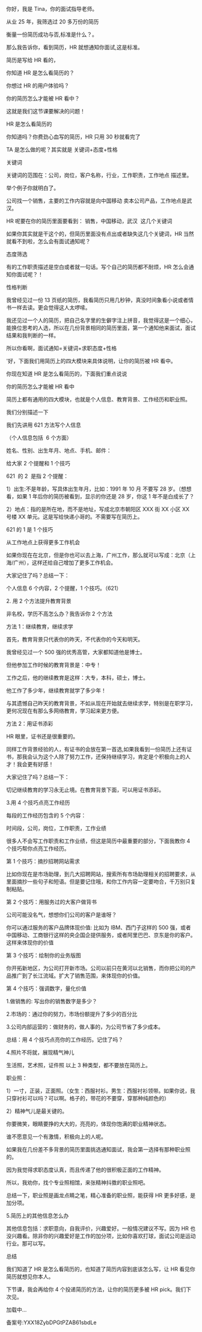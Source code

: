 你好，我是 Tina，你的面试指导老师。

从业 25 年，我筛选过 20 多万份的简历

衡量一份简历成功与否,标准是什么？。

那么我告诉你，看到简历，HR 就想通知你面试,这是标准。

简历是写给 HR 看的，

你知道 HR 是怎么看简历的？

你想过 HR 的用户体验吗？

你的简历怎么才能被 HR 看中？

这就是我们这节课要解决的问题！

HR 是怎么看简历的

你知道吗？你费劲心血写的简历，HR 只用 30 秒就看完了

TA 是怎么做的呢？其实就是 关键词+态度+性格

关键词

关键词的范围在：公司，岗位，客户名称，行业，工作职责，工作地点 描述里。 

举个例子你就明白了。

公司找一个销售，主要的工作内容就是向中国移动 卖本公司产品，工作地点是武汉。

HR 呢要在你的简历里面要看到： 销售，中国移动，武汉  这几个关键词

如果你其实就是干这个的，但简历里面没有点出或者缺失这几个关键词，HR 当然就看不到啦，怎么会有面试通知呢？

态度筛选

有的工作职责描述是空白或者就一句话。写个自己的简历都不耐烦，HR 怎么会通知你面试呢？！

性格判断

我曾经见过一份 13 页纸的简历，我看简历只用几秒钟，真没时间象看小说或者情书一样去读。更会觉得这人太啰嗦。

我还见过一个人的简历，把自己名字里的生僻字注上拼音，我觉得这是一个细心，能换位思考的人选，所以在几份背景相同的简历里面，第一个通知他来面试，面试结果和我判断的一样。

所以你看啊，面试通知=关键词+求职态度+性格

'好，下面我们用简历上的四大模块来具体说明，让你的简历被 HR 看中。

你现在知道 HR 是怎么看简历的，下面我们重点说说

你的简历怎么才能被 HR 看中

简历上都有通用的四大模块，也就是个人信息、教育背景、工作经历和职业照。

我们分别描述一下

我们先讲用 621 方法写个人信息

（个人信息包括  6 个方面）

姓名、性别、出生年月、地点、手机、邮件：

给大家 2 个提醒和 1 个技巧

621  的 2  是指 2 个提醒：

1）出生:不是年龄，写具体出生年月，比如：1991 年 10 月 不要写 28 岁。（想想看，如果 1 年后你的简历被看到，显示的你还是 28 岁，你这 1 年不是白成长了？

2）地点：指的是所在地，而不是地址，写成北京市朝阳区 XXX 街 XX 小区 XX 号楼 XX 单元。这是写给快递小哥的。不需要写在简历上。

621 的 1 是 1 个技巧

从工作地点上获得更多工作机会

如果你现在在北京，但是你也可以去上海，广州工作，那么就可以写成：北京（上海/广州），这样还给自己增加了更多工作机会。

大家记住了吗？总结一下：

个人信息 6 个内容，2 个提醒，1 个技巧。（621）

2\. 用 2 个方法提升教育背景

非名校，学历不高怎么办？我告诉你 2 个方法

方法 1：继续教育，继续求学

首先，教育背景只代表你的昨天，不代表你的今天和明天。

我曾经见过一个 500 强的优秀高管，大家都知道他是博士。

但他参加工作时候的教育背景是：中专！

工作之后，他的继续教育是这样：大专，本科，硕士，博士。

他工作了多少年，继续教育就学了多少年！

与其遗憾自己昨天的教育背景，不如从现在开始就去继续求学，特别是在职学习，更何况现在有那么多网络教育，学习起来更方便。

方法 2：用证书添彩

HR 眼里，证书还是很重要的。

同样工作背景经验的人，有证书的会放在第一首选,如果我看到一份简历上还有证书，那我会认为这个人除了努力工作，还保持继续学习，肯定是个积极向上的人才！我会更有好感！

大家记住了吗？总结一下：

切记继续教育的学习永无止境。在教育背景下面，可以用证书添彩。

3.用 4 个技巧点亮工作经历

每段的工作经历包含的 5 个内容：

时间段，公司，岗位，工作职责，工作业绩

很多人不会写工作职责和工作业绩，但这是简历中最重要的部分，下面我教你 4 个技巧帮你点亮工作经历。

第 1 个技巧：摘抄招聘网站需求

比如你现在是市场助理，到几大招聘网站，搜索所有市场助理相关的招聘要求，从里面摘抄一些句子和短语。但是要记住哦，和你工作内容一定要吻合，千万别只复制粘贴。

第 2 个技巧：用服务过的大客户做背书

公司可能没名气，想想你们公司的客户是谁呀？

你可以通过服务的客户品牌体现价值: 比如为 IBM、西门子这样的 500 强，或者中国移动、工商银行这样的央企国企提供服务，或者阿里巴巴、京东是你的客户。这样来体现你的价值

第 3 个技巧：绘制你的业务版图

你开拓新地区，为公司打开新市场。公司以前只在黄河以北销售，而你把公司的产品推广到了长江流域。扩大了销售范围，来体现你的价值。

第 4 个技巧：强调数字，量化价值

1.做销售的: 写出你的销售数字是多少？

2.市场的：通过你的努力，市场份额提升了多少的百分比

3.公司内部运营的：做财务的，做人事的，为公司节省了多少成本。

总结：用 4 个技巧点亮你的工作经历。记住了吗？

4.照片不将就，展现精气神儿

生活照，艺术照，证件照 以上 3 种类型，都不要放在简历上。

职业照：

1）一寸，正装，正面照。（女生：西服衬衫。男生：西服衬衫领带。如果你说，我只穿衬衫可以吗？可以啊。格子的，带花的不要穿，穿那种纯颜色的）

2）精神气儿是最关键的。

你要微笑，眼睛要挣的大大的，亮亮的，体现你饱满的职业精神状态。

谁不愿意见一个有激情，积极向上的人呢。

如果我在几份差不多背景的简历里面挑选通知面试，我会第一选择有那种职业照的。

因为我觉得求职态度认真，而且传递了他的很积极正面的工作精神。

所以，我劝你，找个专业照相馆，来张精神抖擞的职业照吧。

总结一下，职业照是画龙点睛之笔，精心准备的职业照，能获得 HR 更多好感，是加分项。

5.简历上的其他信息怎么办

其他信息包括：求职意向，自我评价，兴趣爱好。一般情况建议不写。因为 HR 也没兴趣看。除非你的兴趣爱好是工作的加分项，比如你喜欢打球，面试公司是运动行业。那可以写。

总结

我们知道了 HR 是怎么看简历的，也知道了简历内容到底该怎么写，让 HR 看见你简历就想见你本人。

下节课，我会再给你 4 个投递简历的方法，让你的简历更多被 HR pick。我们下次见。

加载中...

  

备案号:YXX18ZybDPGtPZAB61sbdLe